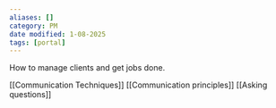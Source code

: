 ```yaml
---
aliases: []
category: PM
date modified: 1-08-2025
tags: [portal]
---
```

How to manage clients and get jobs done.

[[Communication Techniques]]
[[Communication principles]]
[[Asking questions]]

